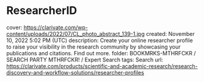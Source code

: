 # ResearcherID

cover: https://clarivate.com/wp-content/uploads/2022/07/CL_photo_abstract_139-1.jpg
created: November 10, 2022 5:02 PM (UTC)
description: Create your online researcher profile to raise your visibility in the research community by showcasing your publications and citations. Find out more.
folder: BOOKMRKS-MTHRFCKR / SEARCH PARTY MTHRFCKR! / Expert Search
tags: Search
url: https://clarivate.com/products/scientific-and-academic-research/research-discovery-and-workflow-solutions/researcher-profiles